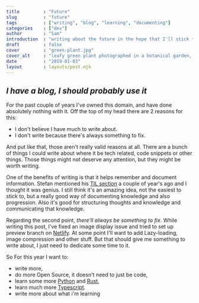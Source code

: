 ```yaml
---
title         : "Future"
slug          : "future"
tags          : ["writing", "blog", "learning", "documenting"]
categories    : ["dev"]
author        : "Sam"
introduction  : "writing about the future in the hope that I'll stick to writing things"
draft         : false
cover         : "green-plant.jpg"
cover_alt     : "leafy green plant photographed in a botanical garden, probably Copenhagen"
date          : "2019-01-03"
layout        : layouts/post.njk
---
```


## _I have a blog, I should probably use it_

For the past couple of years I've owned this domain, and have done absolutely nothing with it. Off the top of my head there are 2 reasons for this: 

  - I don't believe I have much to write about.  
  - I don't write because there's always something to fix.

And put like that, those aren't really valid reasons at all. There are a bunch of things I could write about where it be tech related, code snippets or other things. Those things might not deserve any attention, but they might be worth writing. 

One of the benefits of writing is that it helps remember and document information. Stefan mentioned his [TIL section][1] a couple of year's ago and I thought it was genius. I still think it's an amazing idea, not the easiest to stick to, but a really good way of documenting knowledge and also progression.
Also it's good for structuring thoughts and knowledge and communicating that knowledge.

Regarding the second point, _there'll always be something to fix_. While writing this post, I've fixed an image display issue and tried to set up preview branch on [Netlify][2]. At some point I'll want to add Lazy-loading, image compression and other stuff. But that should give me something to write about, I just need to dedicate some time to it.

So For this year I want to:  

  - write more,
  - do more Open Source, it doesn't need to just be code,
  - learn some more [Python][3] and [Rust][4],
  - learn much more [Typescript][5].
  - write more about what i'm learning

[1]: https://www.stefanjudis.com/today-i-learned/ "Stefan's TIL"
[2]: https://www.netlify.com/ "Netlify"
[3]: https://www.python.org/.com/ "Python"
[4]: https://www.rust-lang.org/ "Rust"
[5]: https://www.typescriptlang.org/ "Typescript"
